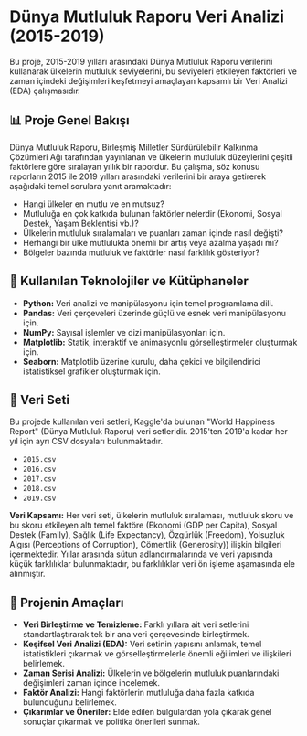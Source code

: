 # Dünya Mutluluk Raporu Veri Analizi (2015-2019)

Bu proje, 2015-2019 yılları arasındaki Dünya Mutluluk Raporu verilerini kullanarak ülkelerin mutluluk seviyelerini, bu seviyeleri etkileyen faktörleri ve zaman içindeki değişimleri keşfetmeyi amaçlayan kapsamlı bir Veri Analizi (EDA) çalışmasıdır.

## 📊 Proje Genel Bakışı

Dünya Mutluluk Raporu, Birleşmiş Milletler Sürdürülebilir Kalkınma Çözümleri Ağı tarafından yayınlanan ve ülkelerin mutluluk düzeylerini çeşitli faktörlere göre sıralayan yıllık bir rapordur. Bu çalışma, söz konusu raporların 2015 ile 2019 yılları arasındaki verilerini bir araya getirerek aşağıdaki temel sorulara yanıt aramaktadır:

* Hangi ülkeler en mutlu ve en mutsuz?
* Mutluluğa en çok katkıda bulunan faktörler nelerdir (Ekonomi, Sosyal Destek, Yaşam Beklentisi vb.)?
* Ülkelerin mutluluk sıralamaları ve puanları zaman içinde nasıl değişti?
* Herhangi bir ülke mutlulukta önemli bir artış veya azalma yaşadı mı?
* Bölgeler bazında mutluluk ve faktörler nasıl farklılık gösteriyor?

## 🚀 Kullanılan Teknolojiler ve Kütüphaneler

* **Python:** Veri analizi ve manipülasyonu için temel programlama dili.
* **Pandas:** Veri çerçeveleri üzerinde güçlü ve esnek veri manipülasyonu için.
* **NumPy:** Sayısal işlemler ve dizi manipülasyonları için.
* **Matplotlib:** Statik, interaktif ve animasyonlu görselleştirmeler oluşturmak için.
* **Seaborn:** Matplotlib üzerine kurulu, daha çekici ve bilgilendirici istatistiksel grafikler oluşturmak için.

## 📁 Veri Seti

Bu projede kullanılan veri setleri, Kaggle'da bulunan "World Happiness Report" (Dünya Mutluluk Raporu) veri setleridir. 2015'ten 2019'a kadar her yıl için ayrı CSV dosyaları bulunmaktadır.

* `2015.csv`
* `2016.csv`
* `2017.csv`
* `2018.csv`
* `2019.csv`

**Veri Kapsamı:** Her veri seti, ülkelerin mutluluk sıralaması, mutluluk skoru ve bu skoru etkileyen altı temel faktöre (Ekonomi (GDP per Capita), Sosyal Destek (Family), Sağlık (Life Expectancy), Özgürlük (Freedom), Yolsuzluk Algısı (Perceptions of Corruption), Cömertlik (Generosity)) ilişkin bilgileri içermektedir. Yıllar arasında sütun adlandırmalarında ve veri yapısında küçük farklılıklar bulunmaktadır, bu farklılıklar veri ön işleme aşamasında ele alınmıştır.


## 🎯 Projenin Amaçları

* **Veri Birleştirme ve Temizleme:** Farklı yıllara ait veri setlerini standartlaştırarak tek bir ana veri çerçevesinde birleştirmek.
* **Keşifsel Veri Analizi (EDA):** Veri setinin yapısını anlamak, temel istatistikleri çıkarmak ve görselleştirmelerle önemli eğilimleri ve ilişkileri belirlemek.
* **Zaman Serisi Analizi:** Ülkelerin ve bölgelerin mutluluk puanlarındaki değişimleri zaman içinde incelemek.
* **Faktör Analizi:** Hangi faktörlerin mutluluğa daha fazla katkıda bulunduğunu belirlemek.
* **Çıkarımlar ve Öneriler:** Elde edilen bulgulardan yola çıkarak genel sonuçlar çıkarmak ve politika önerileri sunmak.

